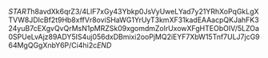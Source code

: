 $START$h8avdXk6qrZ3/4LlF7xGy43Ybkp0JsVyUweLYad7y21YRhXoPqGkLgXTVW8JDIcBf2t9Hb8xffVr8oviSHaWG1YrUyT3kmXF31kadEAAacpQKJahFK324yuB7cEXgvQvQrMsN1pMRZSk09xgomdmZolrUxowXFgHTEObOIV/5LZOa0SPUeLvAjz89ADY5IS4uj056dxDBmixi2ooPjMQ2iEYF7XbW15Tnf7ULJ7jcG964MgQGgXnbY6P/Ci4hi2c$END$